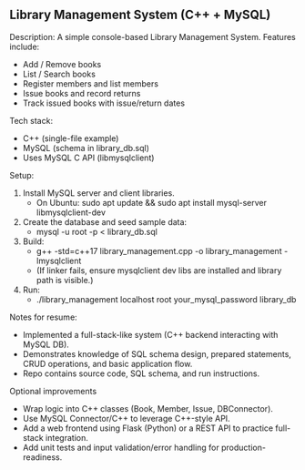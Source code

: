 Library Management System (C++ + MySQL)
---------------------------------------
Description:
A simple console-based Library Management System. Features include:
- Add / Remove books
- List / Search books
- Register members and list members
- Issue books and record returns
- Track issued books with issue/return dates

Tech stack:
- C++ (single-file example)
- MySQL (schema in library_db.sql)
- Uses MySQL C API (libmysqlclient)

Setup:
1. Install MySQL server and client libraries.
   - On Ubuntu: sudo apt update && sudo apt install mysql-server libmysqlclient-dev
2. Create the database and seed sample data:
   - mysql -u root -p < library_db.sql
3. Build:
   - g++ -std=c++17 library_management.cpp -o library_management -lmysqlclient
   - (If linker fails, ensure mysqlclient dev libs are installed and library path is visible.)
4. Run:
   - ./library_management localhost root your_mysql_password library_db

Notes for resume:
- Implemented a full-stack-like system (C++ backend interacting with MySQL DB).
- Demonstrates knowledge of SQL schema design, prepared statements, CRUD operations, and basic application flow.
- Repo contains source code, SQL schema, and run instructions.

Optional improvements 
- Wrap logic into C++ classes (Book, Member, Issue, DBConnector).
- Use MySQL Connector/C++ to leverage C++-style API.
- Add a web frontend using Flask (Python) or a REST API to practice full-stack integration.
- Add unit tests and input validation/error handling for production-readiness.
